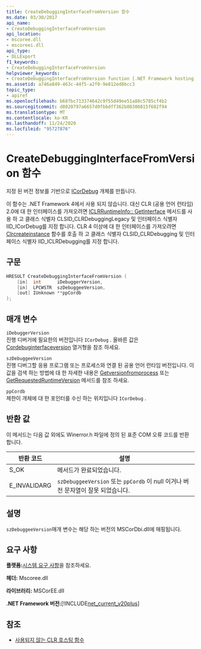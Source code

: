 ```yaml
---
title: CreateDebuggingInterfaceFromVersion 함수
ms.date: 03/30/2017
api_name:
- CreateDebuggingInterfaceFromVersion
api_location:
- mscoree.dll
- mscoreei.dll
api_type:
- DLLExport
f1_keywords:
- CreateDebuggingInterfaceFromVersion
helpviewer_keywords:
- CreateDebuggingInterfaceFromVersion function [.NET Framework hosting]
ms.assetid: a746a849-463c-44f5-a2f0-9e812ed8bcc3
topic_type:
- apiref
ms.openlocfilehash: b68fbc713374642c9f55d49ee51a88c5785cf4b2
ms.sourcegitcommit: d8020797a6657d0fbbdff362b80300815f682f94
ms.translationtype: MT
ms.contentlocale: ko-KR
ms.lasthandoff: 11/24/2020
ms.locfileid: "95727876"
---
```

# <a name="createdebugginginterfacefromversion-function"></a>CreateDebuggingInterfaceFromVersion 함수

지정 된 버전 정보를 기반으로 [ICorDebug](../debugging/icordebug-interface.md) 개체를 만듭니다.  
  
 이 함수는 .NET Framework 4에서 사용 되지 않습니다. 대신 CLR (공용 언어 런타임) 2.0에 대 한 인터페이스를 가져오려면 [ICLRRuntimeInfo:: GetInterface](iclrruntimeinfo-getinterface-method.md) 메서드를 사용 하 고 클래스 식별자 CLSID_CLRDebuggingLegacy 및 인터페이스 식별자 IID_ICorDebug를 지정 합니다. CLR 4 이상에 대 한 인터페이스를 가져오려면 [Clrcreateinstance](clrcreateinstance-function.md) 함수를 호출 하 고 클래스 식별자 CLSID_CLRDebugging 및 인터페이스 식별자 IID_ICLRDebugging를 지정 합니다.  
  
## <a name="syntax"></a>구문  
  
```cpp  
HRESULT CreateDebuggingInterfaceFromVersion (  
    [in]  int      iDebuggerVersion,
    [in]  LPCWSTR  szDebuggeeVersion,
    [out] IUnknown **ppCordb  
);  
```  
  
## <a name="parameters"></a>매개 변수  

 `iDebuggerVersion`  
 진행 디버거에 필요한의 버전입니다 `ICorDebug` . 올바른 값은 [Cordebuginterfaceversion](../debugging/cordebuginterfaceversion-enumeration.md) 열거형을 참조 하세요.  
  
 `szDebuggeeVersion`  
 진행 디버그할 응용 프로그램 또는 프로세스와 연결 된 공용 언어 런타임 버전입니다. 이 값을 검색 하는 방법에 대 한 자세한 내용은 [Getversionfromprocess](getversionfromprocess-function.md) 또는 [GetRequestedRuntimeVersion](getrequestedruntimeversion-function.md) 메서드를 참조 하세요.  
  
 `ppCordb`  
 제한이 개체에 대 한 포인터를 수신 하는 위치입니다 `ICorDebug` .  
  
## <a name="return-value"></a>반환 값  

 이 메서드는 다음 값 외에도 Winerror.h 파일에 정의 된 표준 COM 오류 코드를 반환 합니다.  
  
|반환 코드|설명|  
|-----------------|-----------------|  
|S_OK|메서드가 완료되었습니다.|  
|E_INVALIDARG|`szDebuggeeVersion` 또는 `ppCordb` 이 null 이거나 버전 문자열이 잘못 되었습니다.|  
  
## <a name="remarks"></a>설명  

 `szDebuggeeVersion`매개 변수는 해당 하는 버전의 MSCorDbi.dll에 매핑됩니다.  
  
## <a name="requirements"></a>요구 사항  

 **플랫폼:**[시스템 요구 사항](../../get-started/system-requirements.md)을 참조하세요.  
  
 **헤더:** Mscoree.dll  
  
 **라이브러리:** MSCorEE.dll  
  
 **.NET Framework 버전:**[!INCLUDE[net_current_v20plus](../../../../includes/net-current-v20plus-md.md)]  
  
## <a name="see-also"></a>참조

- [사용되지 않는 CLR 호스팅 함수](deprecated-clr-hosting-functions.md)
